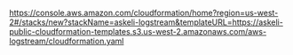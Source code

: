 https://console.aws.amazon.com/cloudformation/home?region=us-west-2#/stacks/new?stackName=askeli-logstream&templateURL=https://askeli-public-cloudformation-templates.s3.us-west-2.amazonaws.com/aws-logstream/cloudformation.yaml